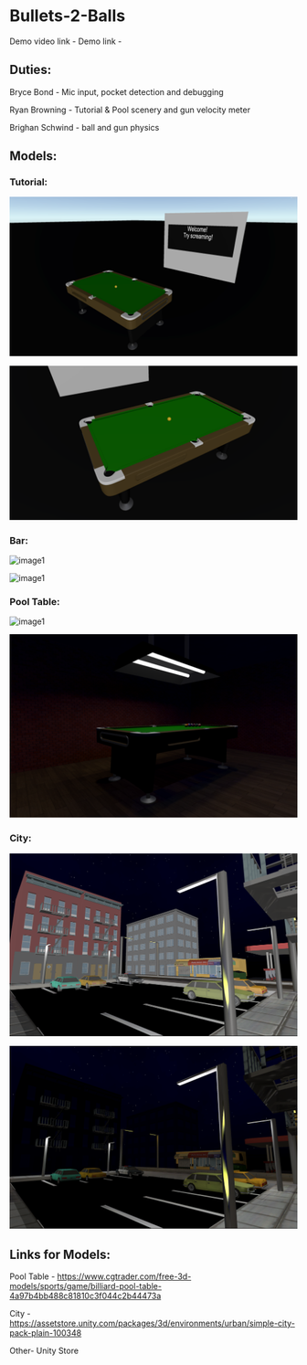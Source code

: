 # Bullets-2-Balls

Demo video link - 
Demo link -

## Duties:

Bryce Bond - Mic input, pocket detection and debugging

Ryan Browning - Tutorial & Pool scenery and gun velocity meter

Brighan Schwind - ball and gun physics

## Models:

### Tutorial:
![image1](https://github.com/demandingfawn/bullets2balls/blob/main/Images/unknown%20(1).png)

![image1](https://github.com/demandingfawn/bullets2balls/blob/main/Images/unknown%20(2).png)

### Bar:
![image1](https://github.com/demandingfawn/bullets2balls/blob/main/Images/unknown.png)

![image1](https://github.com/demandingfawn/bullets2balls/blob/main/Images/unknown%20(3).png)

### Pool Table:
![image1](https://github.com/demandingfawn/bullets2balls/blob/main/Images/unknown%20(4).png)

![image1](https://github.com/demandingfawn/bullets2balls/blob/main/Images/unknown%20(5).png)


### City:
![image1](https://github.com/demandingfawn/bullets2balls/blob/main/Images/unknown%20(6).png)

![image1](https://github.com/demandingfawn/bullets2balls/blob/main/Images/unknown%20(7).png)









## Links for Models:

Pool Table - https://www.cgtrader.com/free-3d-models/sports/game/billiard-pool-table-4a97b4bb488c81810c3f044c2b44473a

City - https://assetstore.unity.com/packages/3d/environments/urban/simple-city-pack-plain-100348

Other- Unity Store
